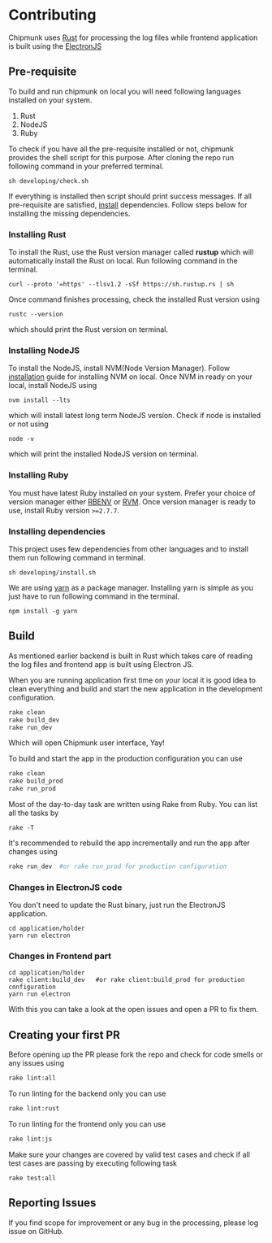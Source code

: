# Contributing

Chipmunk uses [Rust](https://www.rust-lang.org/) for processing the log files while frontend application is built using the [ElectronJS](https://www.electronjs.org/)

## Pre-requisite

To build and run chipmunk on local you will need following languages installed on your system.
1. Rust
2. NodeJS
3. Ruby

To check if you have all the pre-requisite installed or not, chipmunk provides the shell
script for this purpose. After cloning the repo run following command in your preferred terminal.

```
sh developing/check.sh
```

If everything is installed then script should print success messages.
If all pre-requisite are satisfied, [install](#installing-dependencies) dependencies.
Follow steps below for installing the missing dependencies.

### Installing Rust
To install the Rust, use the Rust version manager called **rustup** which will automatically install
the Rust on local. Run following command in the terminal.

```
curl --proto '=https' --tlsv1.2 -sSf https://sh.rustup.rs | sh
```

Once command finishes processing, check the installed Rust version using

```
rustc --version
```

which should print the Rust version on terminal.

### Installing NodeJS
To install the NodeJS, install NVM(Node Version Manager). Follow [installation](https://github.com/nvm-sh/nvm)
guide for installing NVM on local. Once NVM in ready on your local, install NodeJS using

```
nvm install --lts
```

which will install latest long term NodeJS version. Check if node is installed or not using

```
node -v
```

which will print the installed NodeJS version on terminal.

### Installing Ruby
You must have latest Ruby installed on your system. Prefer your choice of version manager
either [RBENV](https://github.com/rbenv/rbenv) or [RVM](https://rvm.io/).
Once version manager is ready to use, install Ruby version `>=2.7.7`.

### Installing dependencies
This project uses few dependencies from other languages and to install them run
following command in terminal.

```
sh developing/install.sh
```

We are using [yarn](https://yarnpkg.com/) as a package manager. Installing yarn is simple
as you just have to run following command in the terminal.

```
npm install -g yarn
```

## Build
As mentioned earlier backend is built in Rust which takes care of reading the log files
and frontend app is built using Electron JS.

When you are running application first time on your local it is good idea to clean everything
and build and start the new application in the development configuration.

```bash
rake clean
rake build_dev
rake run_dev
```
Which will open Chipmunk user interface, Yay!

To build and start the app in the production configuration you can use

```bash
rake clean
rake build_prod
rake run_prod
```

Most of the day-to-day task are written using Rake from Ruby. You can list all the tasks by

```
rake -T
```

It's recommended to rebuild the app incrementally and run the app after changes using 

```bash
rake run_dev  #or rake run_prod for production configuration
```

### Changes in ElectronJS code
You don't need to update the Rust binary, just run the ElectronJS application.

```
cd application/holder
yarn run electron
```

### Changes in Frontend part
```
cd application/holder
rake client:build_dev   #or rake client:build_prod for production configuration
yarn run electron
```

With this you can take a look at the open issues and open a PR to fix them.

## Creating your first PR
Before opening up the PR please fork the repo and check for code smells or any issues using

```bash
rake lint:all
```

To run linting for the backend only you can use

```bash
rake lint:rust
```

To run linting for the frontend only you can use

```bash
rake lint:js
```

Make sure your changes are covered by valid test cases and check if all test cases are passing
by executing following task

```
rake test:all
```

## Reporting Issues
If you find scope for improvement or any bug in the processing, please log
issue on GitHub.
